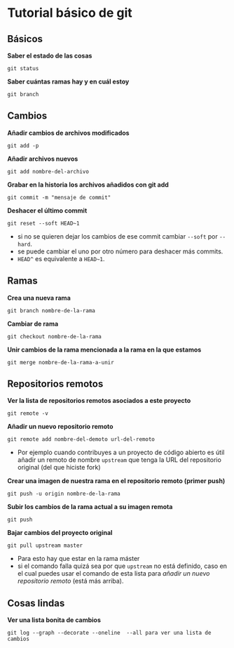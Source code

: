 # Tutorial básico de git

## Básicos

**Saber el estado de las cosas**

`git status`

**Saber cuántas ramas hay y en cuál estoy**

`git branch`

## Cambios

**Añadir cambios de archivos modificados**

`git add -p`

**Añadir archivos nuevos**

`git add nombre-del-archivo`

**Grabar en la historia los archivos añadidos con git add**

`git commit -m "mensaje de commit"`

**Deshacer el último commit**

`git reset --soft HEAD~1`

* si no se quieren dejar los cambios de ese commit cambiar `--soft` por `--hard`.
* se puede cambiar el uno por otro número para deshacer más commits.
* `HEAD^` es equivalente a `HEAD~1`.

## Ramas

**Crea una nueva rama**

`git branch nombre-de-la-rama`

**Cambiar de rama**

`git checkout nombre-de-la-rama`

**Unir cambios de la rama mencionada a la rama en la que estamos**

`git merge nombre-de-la-rama-a-unir`

## Repositorios remotos

**Ver la lista de repositorios remotos asociados a este proyecto**

`git remote -v`

**Añadir un nuevo repositorio remoto**

`git remote add nombre-del-demoto url-del-remoto`

* Por ejemplo cuando contribuyes a un proyecto de código abierto es útil añadir un remoto de nombre `upstream` que tenga la URL del repositorio original (del que hiciste fork)

**Crear una imagen de nuestra rama en el repositorio remoto (primer push)**

`git push -u origin nombre-de-la-rama`

**Subir los cambios de la rama actual a su imagen remota**

`git push`

**Bajar cambios del proyecto original**

`git pull upstream master`

* Para esto hay que estar en la rama máster
* si el comando falla quizá sea por que `upstream` no está definido, caso en el cual puedes usar el comando de esta lista para _añadir un nuevo repositorio remoto_ (está más arriba).

## Cosas lindas

**Ver una lista bonita de cambios**

`git log --graph --decorate --oneline  --all para ver una lista de cambios`
